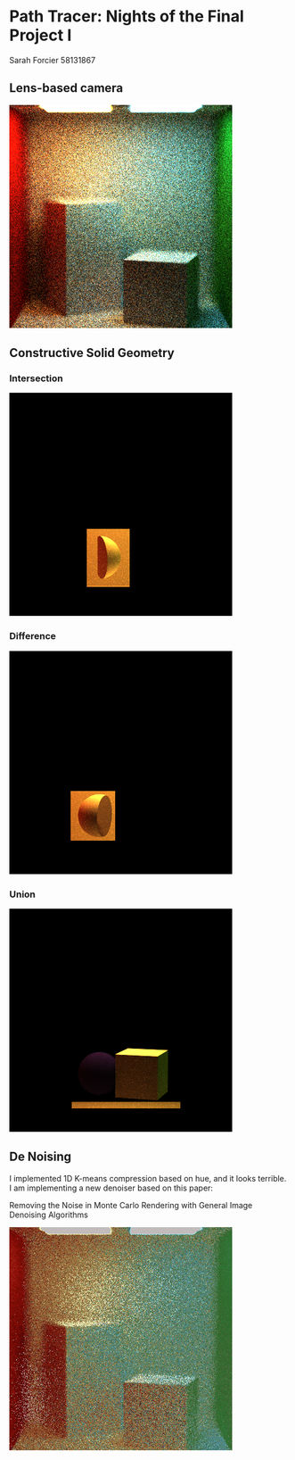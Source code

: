 Path Tracer: Nights of the Final Project I
======================

Sarah Forcier 
58131867


Lens-based camera 
--------

![](./depth_cornell_no_denoise.png)

Constructive Solid Geometry
----------------
### Intersection
![](./csg_intersection.png)

### Difference
![](./csg_difference.png)

### Union
![](./csg_union.png)

De Noising
-----------
I implemented 1D K-means compression based on hue, and it looks terrible. I am implementing a new denoiser based on this paper: 

Removing the Noise in Monte Carlo Rendering with General Image Denoising Algorithms

![](./depth_cornell_denoise360.png)


